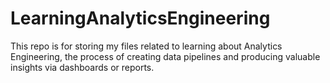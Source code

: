 # LearningAnalyticsEngineering
This repo is for storing my files related to learning about Analytics Engineering, the process of creating data pipelines and producing valuable insights via dashboards or reports.
